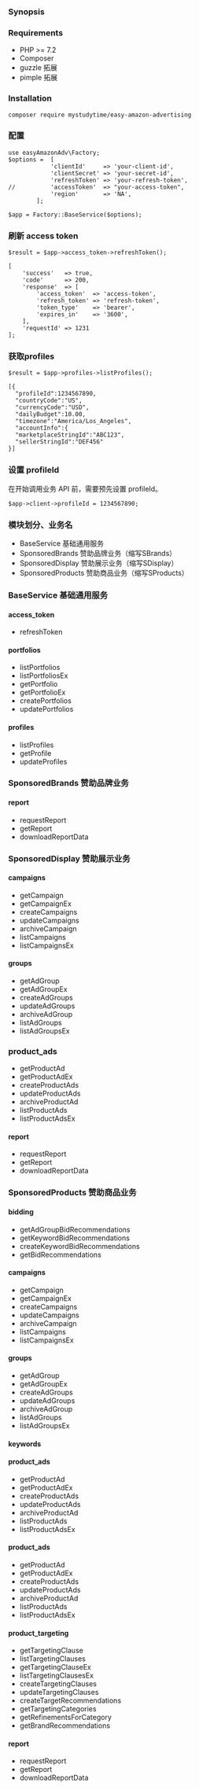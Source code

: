 ### Synopsis


### Requirements
- PHP >= 7.2
- Composer
- guzzle 拓展
- pimple 拓展

### Installation
`composer require mystudytime/easy-amazon-advertising`

### 配置
```$php
use easyAmazonAdv\Factory;
$options =  [
            'clientId'     => 'your-client-id',
            'clientSecret' => 'your-secret-id',
            'refreshToken' => 'your-refresh-token',
//          'accessToken'  => "your-access-token",
            'region'       => 'NA',
        ];

$app = Factory::BaseService($options);
```

### 刷新 access token
```
$result = $app->access_token->refreshToken();

[
    'success'   => true,
    'code'      => 200,
    'response'  => [
        'access_token'  => 'access-token',
        'refresh_token' => 'refresh-token',
        'token_type'    => 'bearer',
        'expires_in'    => '3600',
    ],
    'requestId' => 1231
];
```

### 获取profiles
```
$result = $app->profiles->listProfiles();

[{
  "profileId":1234567890,
  "countryCode":"US",
  "currencyCode":"USD",
  "dailyBudget":10.00,
  "timezone":"America/Los_Angeles",
  "accountInfo":{
  "marketplaceStringId":"ABC123",
  "sellerStringId":"DEF456"
}]
```

### 设置 profileId
在开始调用业务 API 前，需要预先设置 profileId。
```
$app->client->profileId = 1234567890;
```

### 模块划分、业务名
- BaseService        基础通用服务
- SponsoredBrands    赞助品牌业务（缩写SBrands）
- SponsoredDisplay   赞助展示业务（缩写SDisplay）
- SponsoredProducts  赞助商品业务（缩写SProducts）

### BaseService 基础通用服务
#### access_token
- refreshToken

#### portfolios
- listPortfolios
- listPortfoliosEx
- getPortfolio
- getPortfolioEx
- createPortfolios
- updatePortfolios

#### profiles
- listProfiles
- getProfile
- updateProfiles

### SponsoredBrands 赞助品牌业务
#### report
- requestReport
- getReport
- downloadReportData


### SponsoredDisplay 赞助展示业务
#### campaigns
- getCampaign
- getCampaignEx
- createCampaigns
- updateCampaigns
- archiveCampaign
- listCampaigns
- listCampaignsEx

#### groups
- getAdGroup
- getAdGroupEx
- createAdGroups
- updateAdGroups
- archiveAdGroup
- listAdGroups
- listAdGroupsEx

### product_ads
- getProductAd
- getProductAdEx
- createProductAds
- updateProductAds
- archiveProductAd
- listProductAds
- listProductAdsEx

#### report
- requestReport
- getReport
- downloadReportData

### SponsoredProducts  赞助商品业务

#### bidding
- getAdGroupBidRecommendations
- getKeywordBidRecommendations
- createKeywordBidRecommendations
- getBidRecommendations

#### campaigns
- getCampaign
- getCampaignEx
- createCampaigns
- updateCampaigns
- archiveCampaign
- listCampaigns
- listCampaignsEx

#### groups
- getAdGroup
- getAdGroupEx
- createAdGroups
- updateAdGroups
- archiveAdGroup
- listAdGroups
- listAdGroupsEx

#### keywords


#### product_ads
- getProductAd
- getProductAdEx
- createProductAds
- updateProductAds
- archiveProductAd
- listProductAds
- listProductAdsEx

#### product_ads
- getProductAd
- getProductAdEx
- createProductAds
- updateProductAds
- archiveProductAd
- listProductAds
- listProductAdsEx

#### product_targeting
- getTargetingClause
- listTargetingClauses
- getTargetingClauseEx
- listTargetingClausesEx
- createTargetingClauses
- updateTargetingClauses
- createTargetRecommendations
- getTargetingCategories
- getRefinementsForCategory
- getBrandRecommendations

#### report
- requestReport
- getReport
- downloadReportData




